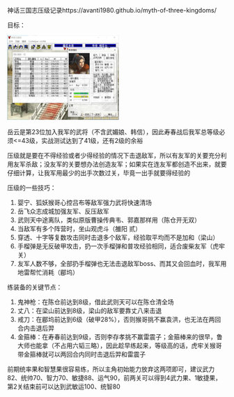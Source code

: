 神话三国志压级记录https://avanti1980.github.io/myth-of-three-kingdoms/

目标：

<img src="https://raw.githubusercontent.com/Avanti1980/myth-of-three-kingdoms/master/img/intro.jpg" style="zoom:25%;" />

岳云是第23位加入我军的武将（不含武媚娘、韩信），因此寿春战后我军总等级必须<=43级，实战测试达到了41级，还有2级的余裕

压级就是要在不得经验或者少得经验的情况下击退敌军，所以有友军的关要充分利用友军杀敌；没友军的关要想办法创造友军；如果实在连友军都创造不出来，就要仔细计算，让我军用最少的出手次数过关，毕竟一出手就要得经验的

压级的一些技巧：

1. 婴宁、狐妖猴哥心控吕布等敌军强力武将快速清场
2. 岳飞众志成城加强友军、反压敌军
3. 武则天中途离队，类似原版曹操传典韦、郭嘉那样用（陈仓开无双）
4. 当敌军有多个阵营时，坐山观虎斗（雒阳 贰）
5. 穿透、十字等复数攻击同时击退多个敌军，经验取平均而不是加和（梁山）
6. 手榴弹是无反破甲攻击，扔一次手榴弹和普攻经验相同，适合废柴友军（虎牢关）
7. 友军人数不够，全部扔手榴弹也无法击退敌军boss、而其又会回血时，我军用地雷帮忙消耗（郿坞）

练装备的关键节点：

1. 鬼神枪：在陈仓前达到8级，借此武则天可以在陈仓清全场
2. 丈八：在梁山前达到8级，梁山的敌军要靠丈八来击退
3. 戒刀：在郿坞前达到6级（破甲28%），否则猴哥挑不赢袁洪，也无法在两回合内击退后羿
4. 金箍棒：在寿春前达到9级，否则李存孝挑不赢雷震子；金箍棒来的很早，鲁大师也能拿（不占用六韬三略），因此趁早练起来，等级高的话，虎牢关猴哥带金箍棒就可以两回合内同时击退后羿和雷震子

前期统率果和智慧果很容易练，所以主角初始能力放弃这两项即可，建议武力82、统帅70、智力70、敏捷88、运气90，前两关可以得到4武力果、1敏捷果，第2关结束前可以达到武敏运100、统智80
